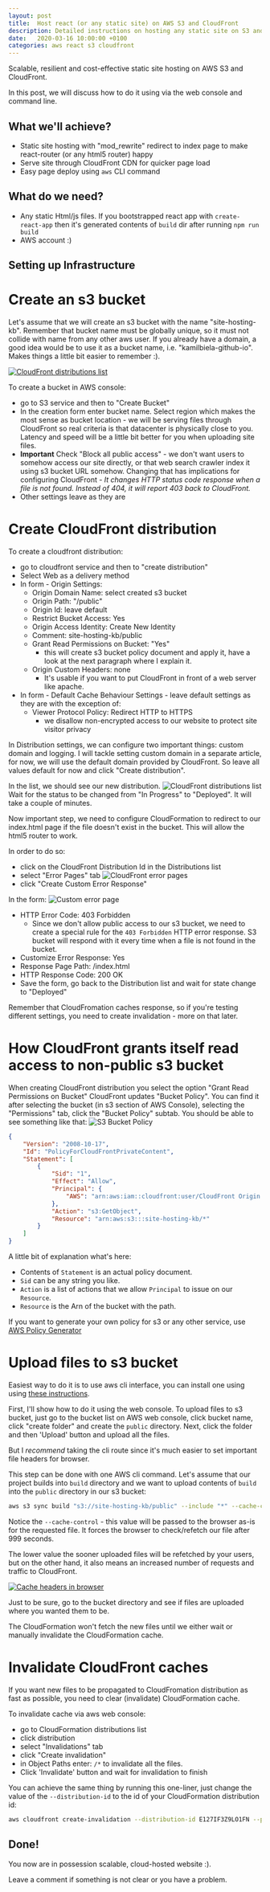 ```yaml
---
layout: post
title:  Host react (or any static site) on AWS S3 and CloudFront
description: Detailed instructions on hosting any static site on S3 and Cludfront
date:   2020-03-16 10:00:00 +0100
categories: aws react s3 cloudfront
---
```


Scalable, resilient and cost-effective static site hosting on AWS S3 and CloudFront.

In this post, we will discuss how to do it using via the web console and command line.

What we'll achieve?
-------------------
- Static site hosting with "mod_rewrite" redirect to index page to make react-router (or any html5 router) happy
- Serve site through CloudFront CDN for quicker page load
- Easy page deploy using `aws` CLI command

What do we need?
-------------
- Any static Html/js files. If you bootstrapped react app with `create-react-app` then it's generated contents of `build` dir after running `npm run build`
- AWS account :)

Setting up Infrastructure
-------------------------

Create an s3 bucket
========================
Let's assume that we will create an s3 bucket with the name "site-hosting-kb". Remember that bucket name must be globally unique, so it must not collide with name from any other aws user. If you already have a domain, a good idea would be to use it as a bucket name, i.e. "kamilbiela-github-io". Makes things a little bit easier to remember :).

[![CloudFront distributions list](/assets/images/2020-03-16/create-bucket.small.jpg)](/assets/images/2020-03-16/create-bucket.png)

To create a bucket in AWS console: 
 - go to S3 service and then to "Create Bucket"
 - In the creation form enter bucket name. Select region which makes the most sense as bucket location - we will be serving files through CloudFront so real criteria is that datacenter is physically close to you. Latency and speed will be a little bit better for you when uploading site files.
 - **Important** Check "Block all public access" - we don't want users to somehow access our site directly, or that web search crawler index it using s3 bucket URL somehow. Changing that has implications for configuring CloudFront - *It changes HTTP status code response when a file is not found. Instead of 404, it will report 403 back to CloudFront.*  
 - Other settings leave as they are

Create CloudFront distribution
======================================
To create a cloudfront distribution:
- go to cloudfront service and then to "create distribution"
- Select Web as a delivery method
- In form - Origin Settings:
  - Origin Domain Name: select created s3 bucket
  - Origin Path: "/public"
  - Origin Id: leave default
  - Restrict Bucket Access: Yes
  - Origin Access Identity: Create New Identity
  - Comment: site-hosting-kb/public
  - Grant Read Permissions on Bucket: "Yes"
    - this will create s3 bucket policy document and apply it, have a look at the next paragraph where I explain it.
  - Origin Custom Headers: none
    - It's usable if you want to put CloudFront in front of a web server like apache.
- In form - Default Cache Behaviour Settings - leave default settings as they are with the exception of:
  - Viewer Protocol Policy: Redirect HTTP to HTTPS
    - we disallow non-encrypted access to our website to protect site visitor privacy

In Distribution settings, we can configure two important things: custom domain and logging. I will tackle setting custom domain in a separate article, for now, we will use the default domain provided by CloudFront. So leave all values default for now and click "Create distribution".

In the list, we should see our new distribution.
![CloudFront distributions list](/assets/images/2020-03-16/cloudfront-distributions-in-progress.png)
Wait for the status to be changed from "In Progress" to "Deployed". It will take a couple of minutes.

Now important step, we need to configure CloudFormation to redirect to our index.html page if the file doesn't exist in the bucket. This will allow the html5 router to work.

In order to do so:
- click on the CloudFront Distribution Id in the Distributions list
- select "Error Pages" tab
![CloudFront error pages](/assets/images/2020-03-16/cloudfront-error-pages.png)
- click "Create Custom Error Response"

In the form: 
![Custom error page](/assets/images/2020-03-16/cf-custom-response.png)
- HTTP Error Code: 403 Forbidden 
    - Since we don't allow public access to our s3 bucket, we need to create a special rule for the `403 Forbidden` HTTP error response. S3 bucket will respond with it every time when a file is not found in the bucket.
- Customize Error Response: Yes
- Response Page Path: /index.html 
- HTTP Response Code: 200 OK
- Save the form, go back to the Distribution list and wait for state change to "Deployed"

Remember that CloudFromation caches response, so if you're testing different settings, you need to create invalidation - more on that later.

How CloudFront grants itself read access to non-public s3 bucket
=======================================
When creating CloudFront distribution you select the option "Grant Read Permissions on Bucket" CloudFront updates "Bucket Policy".
You can find it after selecting the bucket (in s3 section of AWS Console), selecting the "Permissions" tab, click the "Bucket Policy" subtab. 
You should be able to see something like that:
![S3 Bucket Policy](/assets/images/2020-03-16/s3-bucket-policy-cf.png)

```json
{
    "Version": "2008-10-17",
    "Id": "PolicyForCloudFrontPrivateContent",
    "Statement": [
        {
            "Sid": "1",
            "Effect": "Allow",
            "Principal": {
                "AWS": "arn:aws:iam::cloudfront:user/CloudFront Origin Access Identity E3M8V4OU2ZEZ34"
            },
            "Action": "s3:GetObject",
            "Resource": "arn:aws:s3:::site-hosting-kb/*"
        }
    ]
}
```

A little bit of explanation what's here: 
- Contents of `Statement` is an actual policy document. 
- `Sid` can be any string you like.
- `Action` is a list of actions that we allow `Principal` to issue on our `Resource`. 
- `Resource` is the Arn of the bucket with the path. 

If you want to generate your own policy for s3 or any other service, use [AWS Policy Generator](https://awspolicygen.s3.amazonaws.com/policygen.html)


Upload files to s3 bucket
=========================
Easiest way to do it is to use aws cli interface, you can install one using using [these instructions](https://docs.aws.amazon.com/cli/latest/userguide/install-cliv2.html).

First, I'll show how to do it using the web console. To upload files to s3 bucket, just go to the bucket list on AWS web console, click bucket name, click "create folder" and create the `public` directory. Next, click the folder and then 'Upload' button and upload all the files. 

But I *recommend* taking the cli route since it's much easier to set important file headers for browser.

This step can be done with one AWS cli command. Let's assume that our project builds into `build` directory and we want to upload contents of `build` into the `public` directory in our s3 bucket:

```bash
aws s3 sync build "s3://site-hosting-kb/public" --include "*" --cache-control "max-age=999, must-revalidate"
```

Notice the `--cache-control` - this value will be passed to the browser as-is for the requested file. It forces the browser to check/refetch our file after 999 seconds. 

The lower value the sooner uploaded files will be refetched by your users, but on the other hand, it also means an increased number of requests and traffic to CloudFront. 

[![Cache headers in browser](/assets/images/2020-03-16/index-request-headers.small.jpg)](/assets/images/2020-03-16/index-request-headers.png)

Just to be sure, go to the bucket directory and see if files are uploaded where you wanted them to be.

The CloudFormation won't fetch the new files until we either wait or manually invalidate the CloudFormation cache.

Invalidate CloudFront caches
============================
If you want new files to be propagated to CloudFromation distribution as fast as possible, you need to clear (invalidate) CloudFormation cache.

To invalidate cache via aws web console:
- go to CloudFormation distributions list
- click distribution
- select "Invalidations" tab
- click "Create invalidation"
- in Object Paths enter: `/*` to invalidate all the files.
- Click 'Invalidate' button and wait for invalidation to finish

You can achieve the same thing by running this one-liner, just change the value of the `--distribution-id` to the id of your CloudFormation distribution id:

```bash
aws cloudfront create-invalidation --distribution-id E127IF3Z9LO1FN --paths "/*"
```

Done! 
-----
You now are in possession scalable, cloud-hosted website :).

Leave a comment if something is not clear or you have a problem.
